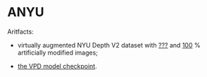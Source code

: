 # ANYU

Aritfacts:

- virtually augmented NYU Depth V2 dataset with [???](https://github.com/ABrain-One/ANYU/blob/main/README.md "") and [100](https://github.com/ABrain-One/ANYU/blob/main/README.md "") % artificially modified images; 

- [the VPD model checkpoint](https://github.com/ABrain-One/ANYU/blob/main/README.md "").
